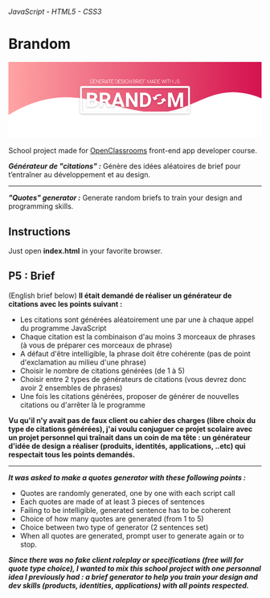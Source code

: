 _JavaScript - HTML5 - CSS3_

# Brandom

![presentation banner](./readme-banner.png)

School project made for [OpenClassrooms](https://openclassrooms.com/) front-end app developer course.

**_Générateur de "citations" :_** Génère des idées aléatoires de brief pour t’entraîner au développement et au design.

---

**_"Quotes" generator :_** Generate random briefs to train your design and programming skills.

## Instructions

Just open **index.html** in your favorite browser.

## P5 : Brief

(English brief below)
**Il était demandé de réaliser un générateur de citations avec les points suivant :**

- Les citations sont générées aléatoirement une par une à chaque appel du programme JavaScript
- Chaque citation est la combinaison d'au moins 3 morceaux de phrases (à vous de préparer ces morceaux de phrase)
- A défaut d'être intelligible, la phrase doit être cohérente (pas de point d'exclamation au milieu d'une phrase)
- Choisir le nombre de citations générées (de 1 à 5)
- Choisir entre 2 types de générateurs de citations (vous devrez donc avoir 2 ensembles de phrases)
- Une fois les citations générées, proposer de générer de nouvelles citations ou d'arrêter là le programme

**Vu qu'il n'y avait pas de faux client ou cahier des charges (libre choix du type de citations générées), j'ai voulu conjuguer ce projet scolaire avec un projet personnel qui traînait dans un coin de ma tête : un générateur d'idée de design a réaliser (produits, identités, applications, ..etc) qui respectait tous les points demandés.**

---

**_It was asked to make a quotes generator with these following points :_**

- Quotes are randomly generated, one by one with each script call
- Each quotes are made of at least 3 pieces of sentences
- Failing to be intelligible, generated sentence has to be coherent
- Choice of how many quotes are generated (from 1 to 5)
- Choice between two type of generator (2 sentences set)
- When all quotes are generated, prompt user to generate again or to stop.

**_Since there was no fake client roleplay or specifications (free will for quote type choice), I wanted to mix this school project with one personnal idea I previously had : a brief generator to help you train your design and dev skills (products, identities, applications) with all points respected._**
